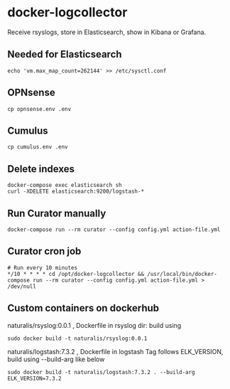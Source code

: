 # docker-logcollector

Receive rsyslogs, store in Elasticsearch, show in Kibana or Grafana.

## Needed for Elasticsearch
    echo 'vm.max_map_count=262144' >> /etc/sysctl.conf

## OPNsense
    cp opnsense.env .env

## Cumulus
    cp cumulus.env .env

## Delete indexes
    docker-compose exec elasticsearch sh
    curl -XDELETE elasticsearch:9200/logstash-*

## Run Curator manually
    docker-compose run --rm curator --config config.yml action-file.yml
    
## Curator cron job
    # Run every 10 minutes
    */10 * * * * cd /opt/docker-logcollector && /usr/local/bin/docker-compose run --rm curator --config config.yml action-file.yml > /dev/null

## Custom containers on dockerhub

naturalis/rsyslog:0.0.1 , Dockerfile in rsyslog dir: 
build using
```
sudo docker build -t naturalis/rsyslog:0.0.1
```

naturalis/logstash:7.3.2 , Dockerfile in logstash
Tag follows ELK_VERSION, build using --build-arg like below
```
sudo docker build -t naturalis/logstash:7.3.2 . --build-arg ELK_VERSION=7.3.2
```